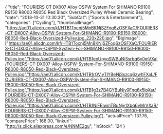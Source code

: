 {
	"title": "FOURIERS CT DX007 Alloy OSPW System For SHIMANO R9100 R9150 R8000 R8050 Red Black Oversized Pulley Wheel Ceramic Bearing",
	"date": "2018-10-31 10:30:20",
	"SubCat": ["Sports & Entertainment"],
	"categories": ["Cycling"],
	"thumbnailImage": "https://ae01.alicdn.com/kf/HTB1Tocnj5MnBKNjSZFoq6zOSFXaC/FOURIERS-CT-DX007-Alloy-OSPW-System-For-SHIMANO-R9100-R9150-R8000-R8050-Red-Black-Oversized-Pulley.jpg_220x220.jpg",
	"BigImage": ["https://ae01.alicdn.com/kf/HTB1Tocnj5MnBKNjSZFoq6zOSFXaC/FOURIERS-CT-DX007-Alloy-OSPW-System-For-SHIMANO-R9100-R9150-R8000-R8050-Red-Black-Oversized-Pulley.jpg","https://ae01.alicdn.com/kf/HTB1eeUpyqSWBuNjSsrbq6y0mVXaI/FOURIERS-CT-DX007-Alloy-OSPW-System-For-SHIMANO-R9100-R9150-R8000-R8050-Red-Black-Oversized-Pulley.jpg","https://ae01.alicdn.com/kf/HTB1rOV.yTlYBeNjSszcq6zwhFXaL/FOURIERS-CT-DX007-Alloy-OSPW-System-For-SHIMANO-R9100-R9150-R8000-R8050-Red-Black-Oversized-Pulley.jpg","https://ae01.alicdn.com/kf/HTB1g3z7B4GYBuNjy0Fnq6x5lpXar/FOURIERS-CT-DX007-Alloy-OSPW-System-For-SHIMANO-R9100-R9150-R8000-R8050-Red-Black-Oversized-Pulley.jpg","https://ae01.alicdn.com/kf/HTB1NiFElwmTBuNjy1Xbq6yMrVXaR/FOURIERS-CT-DX007-Alloy-OSPW-System-For-SHIMANO-R9100-R9150-R8000-R8050-Red-Black-Oversized-Pulley.jpg"],
	"actualPrice": 137.76,
	"comparePrice": 168.00,
	"linkurl": "http://s.click.aliexpress.com/e/NNME2gu",
	"inStock": 124
}
